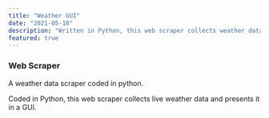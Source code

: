 ```yaml
---
title: "Weather GUI"
date: "2021-05-18"
description: "Written in Python, this web scraper collects weather data and arranges it in a graphical user interface that is built with the TK interface package."
featured: true
---
```

### Web Scraper

A weather data scraper coded in python.

Coded in Python, this web scraper collects live weather data and presents it in a GUI.